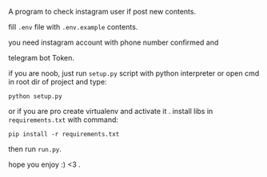 A program to check instagram user if post new contents.

fill `.env` file with `.env.example` contents.

you need instagram account with phone number confirmed and

telegram bot Token.

if you are noob, just run `setup.py` script with python interpreter or open cmd in root dir of project and type:

```
python setup.py
```

or if you are pro create virtualenv and activate it . install libs in `requirements.txt` with command:

```
pip install -r requirements.txt
```

then run `run.py`.

hope you enjoy :) <3 .
